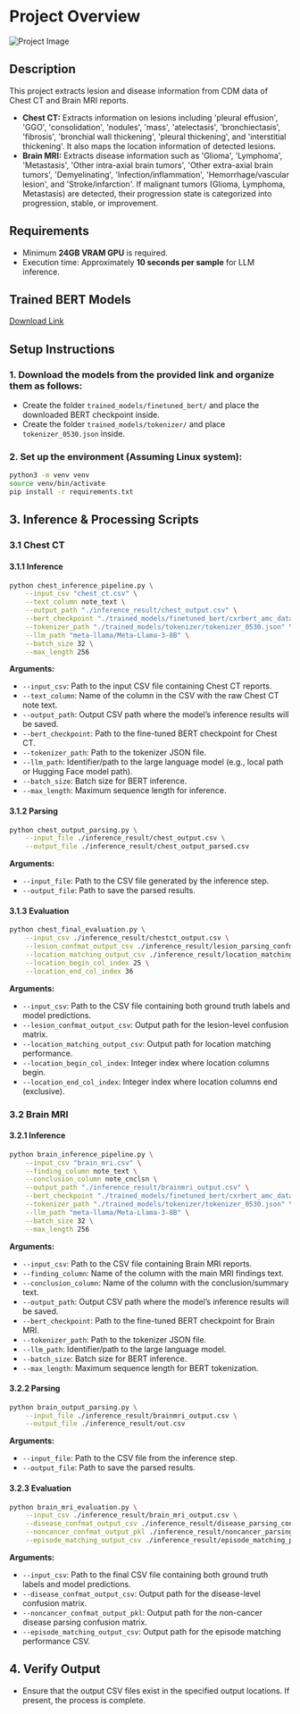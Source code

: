 # Project Overview

![Project Image](images/overview_figure.png)

## Description

This project extracts lesion and disease information from CDM data of Chest CT and Brain MRI reports.

- **Chest CT:** Extracts information on lesions including 'pleural effusion', 'GGO', 'consolidation', 'nodules', 'mass', 'atelectasis', 'bronchiectasis', 'fibrosis', 'bronchial wall thickening', 'pleural thickening', and 'interstitial thickening'. It also maps the location information of detected lesions.
- **Brain MRI:** Extracts disease information such as 'Glioma', 'Lymphoma', 'Metastasis', 'Other intra-axial brain tumors', 'Other extra-axial brain tumors', 'Demyelinating', 'Infection/inflammation', 'Hemorrhage/vascular lesion', and 'Stroke/infarction'. If malignant tumors (Glioma, Lymphoma, Metastasis) are detected, their progression state is categorized into progression, stable, or improvement.

## Requirements

- Minimum **24GB VRAM GPU** is required.
- Execution time: Approximately **10 seconds per sample** for LLM inference.

## Trained BERT Models

[Download Link](https://drive.google.com/file/d/1-sIy56c3kwbu78WVGjFKUOGLf3dpOscG/view?usp=sharing)

## Setup Instructions

### 1. **Download the models** from the provided link and organize them as follows:

   - Create the folder `trained_models/finetuned_bert/` and place the downloaded BERT checkpoint inside.
   - Create the folder `trained_models/tokenizer/` and place `tokenizer_0530.json` inside.

### 2. **Set up the environment** (Assuming Linux system):

   ```bash
   python3 -m venv venv
   source venv/bin/activate
   pip install -r requirements.txt
   ```

## 3. Inference & Processing Scripts

### 3.1 Chest CT

#### 3.1.1 Inference

```bash
python chest_inference_pipeline.py \
    --input_csv "chest_ct.csv" \
    --text_column note_text \
    --output_path "./inference_result/chest_output.csv" \
    --bert_checkpoint "./trained_models/finetuned_bert/cxrbert_amc_data_pretrain_finetune_chest" \
    --tokenizer_path "./trained_models/tokenizer/tokenizer_0530.json" \
    --llm_path "meta-llama/Meta-Llama-3-8B" \
    --batch_size 32 \
    --max_length 256
```

**Arguments:**
- `--input_csv`: Path to the input CSV file containing Chest CT reports.
- `--text_column`: Name of the column in the CSV with the raw Chest CT note text.
- `--output_path`: Output CSV path where the model’s inference results will be saved.
- `--bert_checkpoint`: Path to the fine-tuned BERT checkpoint for Chest CT.
- `--tokenizer_path`: Path to the tokenizer JSON file.
- `--llm_path`: Identifier/path to the large language model (e.g., local path or Hugging Face model path).
- `--batch_size`: Batch size for BERT inference.
- `--max_length`: Maximum sequence length for inference.

#### 3.1.2 Parsing

```bash
python chest_output_parsing.py \
    --input_file ./inference_result/chest_output.csv \
    --output_file ./inference_result/chest_output_parsed.csv
```

**Arguments:**
- `--input_file`: Path to the CSV file generated by the inference step.
- `--output_file`: Path to save the parsed results.

#### 3.1.3 Evaluation

```bash
python chest_final_evaluation.py \
    --input_csv ./inference_result/chestct_output.csv \
    --lesion_confmat_output_csv ./inference_result/lesion_parsing_confmat.csv \
    --location_matching_output_csv ./inference_result/location_matching_performance.csv \
    --location_begin_col_index 25 \
    --location_end_col_index 36
```

**Arguments:**
- `--input_csv`: Path to the CSV file containing both ground truth labels and model predictions.
- `--lesion_confmat_output_csv`: Output path for the lesion-level confusion matrix.
- `--location_matching_output_csv`: Output path for location matching performance.
- `--location_begin_col_index`: Integer index where location columns begin.
- `--location_end_col_index`: Integer index where location columns end (exclusive).

### 3.2 Brain MRI

#### 3.2.1 Inference

```bash
python brain_inference_pipeline.py \
    --input_csv "brain_mri.csv" \
    --finding_column note_text \
    --conclusion_column note_cnclsn \
    --output_path "./inference_result/brainmri_output.csv" \
    --bert_checkpoint "./trained_models/finetuned_bert/cxrbert_amc_data_pretrain_finetune_brain_mri.ckpt" \
    --tokenizer_path "./trained_models/tokenizer/tokenizer_0530.json" \
    --llm_path "meta-llama/Meta-Llama-3-8B" \
    --batch_size 32 \
    --max_length 256
```

**Arguments:**
- `--input_csv`: Path to the CSV file containing Brain MRI reports.
- `--finding_column`: Name of the column with the main MRI findings text.
- `--conclusion_column`: Name of the column with the conclusion/summary text.
- `--output_path`: Output CSV path where the model’s inference results will be saved.
- `--bert_checkpoint`: Path to the fine-tuned BERT checkpoint for Brain MRI.
- `--tokenizer_path`: Path to the tokenizer JSON file.
- `--llm_path`: Identifier/path to the large language model.
- `--batch_size`: Batch size for BERT inference.
- `--max_length`: Maximum sequence length for BERT tokenization.

#### 3.2.2 Parsing

```bash
python brain_output_parsing.py \
    --input_file ./inference_result/brainmri_output.csv \
    --output_file ./inference_result/out.csv
```

**Arguments:**
- `--input_file`: Path to the CSV file from the inference step.
- `--output_file`: Path to save the parsed results.

#### 3.2.3 Evaluation

```bash
python brain_mri_evaluation.py \
    --input_csv ./inference_result/brain_mri_output.csv \
    --disease_confmat_output_csv ./inference_result/disease_parsing_confmat.csv \
    --noncancer_confmat_output_pkl ./inference_result/noncancer_parsing_confmat.pkl \
    --episode_matching_output_csv ./inference_result/episode_matching_performance.csv
```

**Arguments:**
- `--input_csv`: Path to the final CSV file containing both ground truth labels and model predictions.
- `--disease_confmat_output_csv`: Output path for the disease-level confusion matrix.
- `--noncancer_confmat_output_pkl`: Output path for the non-cancer disease parsing confusion matrix.
- `--episode_matching_output_csv`: Output path for the episode matching performance CSV.

## 4. Verify Output

- Ensure that the output CSV files exist in the specified output locations. If present, the process is complete.